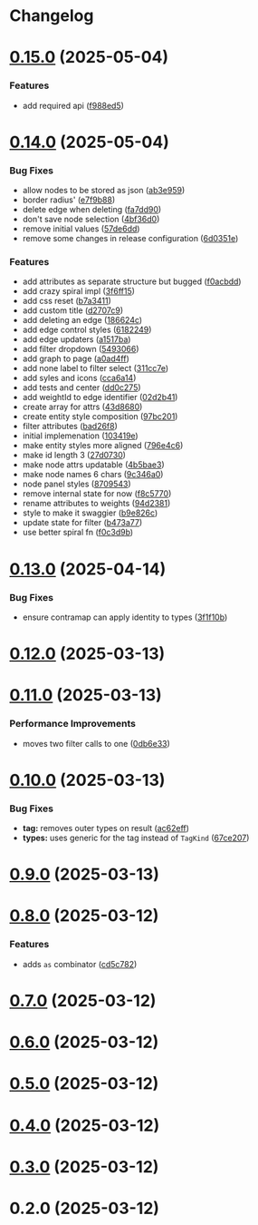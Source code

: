 # Changelog

# [0.15.0](https://github.com/waynevanson/js/compare/@waynevanson/compose-solid@0.14.0...@waynevanson/compose-solid@0.15.0) (2025-05-04)


### Features

* add required api ([f988ed5](https://github.com/waynevanson/js/commit/f988ed5a4278d77e91e8776f658f5042ea01e4b7))

# [0.14.0](https://github.com/waynevanson/js/compare/@waynevanson/compose-solid@0.13.0...@waynevanson/compose-solid@0.14.0) (2025-05-04)


### Bug Fixes

* allow nodes to be stored as json ([ab3e959](https://github.com/waynevanson/js/commit/ab3e959651763ca79cdc7f2b1f52f55086d44f7c))
* border radius' ([e7f9b88](https://github.com/waynevanson/js/commit/e7f9b887fc00b556e630ad50b269804c3ee42eca))
* delete edge when deleting ([fa7dd90](https://github.com/waynevanson/js/commit/fa7dd906dcc26e80a1f98041642e9a556e654e3e))
* don't save node selection ([4bf36d0](https://github.com/waynevanson/js/commit/4bf36d0b0d0a417318ed9a19abd3d425f3c06ad8))
* remove initial values ([57de6dd](https://github.com/waynevanson/js/commit/57de6dd508d3505c3084d3f881e6cd8905c54123))
* remove some changes in release configuration ([6d0351e](https://github.com/waynevanson/js/commit/6d0351e937c15c845947ee5b74a17799412e6fac))


### Features

* add attributes as separate structure but bugged ([f0acbdd](https://github.com/waynevanson/js/commit/f0acbdda6a4c001f1aab774a461e8bac0a3598b5))
* add crazy spiral impl ([3f6ff15](https://github.com/waynevanson/js/commit/3f6ff15fcd96ae2abc6791a7eb06a36a934806ef))
* add css reset ([b7a3411](https://github.com/waynevanson/js/commit/b7a341175854999ceb577b4c4ef4f87c536e7732))
* add custom title ([d2707c9](https://github.com/waynevanson/js/commit/d2707c9403f24e6e6666da70413def41400fce61))
* add deleting an edge ([186624c](https://github.com/waynevanson/js/commit/186624c327f522c4346abf6dddc9a73fb0e19f16))
* add edge control styles ([6182249](https://github.com/waynevanson/js/commit/6182249ec67e82de61d1b78b2517083ba3631493))
* add edge updaters ([a1517ba](https://github.com/waynevanson/js/commit/a1517ba28b7ef1bae8d9f7cb0b560804bed5da6a))
* add filter dropdown ([5493066](https://github.com/waynevanson/js/commit/54930661fb3536d86eb29ef43df55577deb84cf8))
* add graph to page ([a0ad4ff](https://github.com/waynevanson/js/commit/a0ad4ff34be36f6ef490f9e140e9bc894aff7aa6))
* add none label to filter select ([311cc7e](https://github.com/waynevanson/js/commit/311cc7e1b8b77fb46e4064bb4fb35162a9185433))
* add syles and icons ([cca6a14](https://github.com/waynevanson/js/commit/cca6a145f1010198c9ecef3560cd4c2f3b680afd))
* add tests and center ([dd0c275](https://github.com/waynevanson/js/commit/dd0c275c4e57e10a286eab0f09c025e064349662))
* add weightId to edge identifier ([02d2b41](https://github.com/waynevanson/js/commit/02d2b415a9038722ed8388224590890b6fc1b16f))
* create array for attrs ([43d8680](https://github.com/waynevanson/js/commit/43d86807d0de9f88c9351b47f0b630ec647a9662))
* create entity style composition ([97bc201](https://github.com/waynevanson/js/commit/97bc201ffd8e4f8f8656e8e928f176bb31a35d36))
* filter attributes ([bad26f8](https://github.com/waynevanson/js/commit/bad26f8b7a34d7d976b4d35c4406ed05b24e652e))
* initial implemenation ([103419e](https://github.com/waynevanson/js/commit/103419e0016de007ccbd7e03166760c8ae6a569c))
* make entity styles more aligned ([796e4c6](https://github.com/waynevanson/js/commit/796e4c6da3aa9047b63c663512785b80d4c139b8))
* make id length 3 ([27d0730](https://github.com/waynevanson/js/commit/27d0730b75993bbfd6cbe6275d8eeb9fabf5c04d))
* make node attrs updatable ([4b5bae3](https://github.com/waynevanson/js/commit/4b5bae3b3cbd225ba68a5892ad4864322ed9e9c8))
* make node names 6 chars ([9c346a0](https://github.com/waynevanson/js/commit/9c346a0f8fe962d5ea9b2dcc5fe45191a538dcbb))
* node panel styles ([8709543](https://github.com/waynevanson/js/commit/8709543b55be8fd72a2ff47dc4ca56558144ca5a))
* remove internal state for now ([f8c5770](https://github.com/waynevanson/js/commit/f8c57705664af60a241c4b5aa541ba87aa14843d))
* rename attributes to weights ([94d2381](https://github.com/waynevanson/js/commit/94d23817afdb303fdc162650465fa484f3790128))
* style to make it swaggier ([b9e826c](https://github.com/waynevanson/js/commit/b9e826c4777ced68ee8a4d45aae3e4a7f2817fc5))
* update state for filter ([b473a77](https://github.com/waynevanson/js/commit/b473a779c87ad6a88478b14ba31030322d0e49cc))
* use better spiral fn ([f0c3d9b](https://github.com/waynevanson/js/commit/f0c3d9b2f843c802045195db35efb0c7a4c17a72))

# [0.13.0](https://github.com/waynevanson/js/compare/@waynevanson/compose-solid@0.12.0...@waynevanson/compose-solid@0.13.0) (2025-04-14)


### Bug Fixes

* ensure contramap can apply identity to types ([3f1f10b](https://github.com/waynevanson/js/commit/3f1f10bcbc752f44e3df85eff9e58f0282a0b2ea))

# [0.12.0](https://github.com/waynevanson/js/compare/@waynevanson/compose-solid@0.11.0...@waynevanson/compose-solid@0.12.0) (2025-03-13)

# [0.11.0](https://github.com/waynevanson/js/compare/@waynevanson/compose-solid@0.10.0...@waynevanson/compose-solid@0.11.0) (2025-03-13)


### Performance Improvements

* moves two filter calls to one ([0db6e33](https://github.com/waynevanson/js/commit/0db6e337a03d0b99ffe0881e687907f0542a3528))

# [0.10.0](https://github.com/waynevanson/js/compare/@waynevanson/compose-solid@0.9.0...@waynevanson/compose-solid@0.10.0) (2025-03-13)


### Bug Fixes

* **tag:** removes outer types on result ([ac62eff](https://github.com/waynevanson/js/commit/ac62eff87bc6b853043f94548df1a9b27f99eba7))
* **types:** uses generic for the tag instead of `TagKind` ([67ce207](https://github.com/waynevanson/js/commit/67ce207a6588089b1dbeba054e6ebc82420b08fd))

# [0.9.0](https://github.com/waynevanson/js/compare/@waynevanson/compose-solid@0.8.0...@waynevanson/compose-solid@0.9.0) (2025-03-13)

# [0.8.0](https://github.com/waynevanson/js/compare/@waynevanson/compose-solid@0.7.0...@waynevanson/compose-solid@0.8.0) (2025-03-12)


### Features

* adds `as` combinator ([cd5c782](https://github.com/waynevanson/js/commit/cd5c782c2b483a71108bfdf6e03ed0978fe8e80d))

# [0.7.0](https://github.com/waynevanson/js/compare/@waynevanson/compose-solid@0.6.0...@waynevanson/compose-solid@0.7.0) (2025-03-12)

# [0.6.0](https://github.com/waynevanson/js/compare/@waynevanson/compose-solid@0.5.0...@waynevanson/compose-solid@0.6.0) (2025-03-12)

# [0.5.0](https://github.com/waynevanson/js/compare/@waynevanson/compose-solid@0.4.0...@waynevanson/compose-solid@0.5.0) (2025-03-12)

# [0.4.0](https://github.com/waynevanson/js/compare/@waynevanson/compose-solid@0.3.0...@waynevanson/compose-solid@0.4.0) (2025-03-12)

# [0.3.0](https://github.com/waynevanson/js/compare/@waynevanson/compose-solid@0.2.0...@waynevanson/compose-solid@0.3.0) (2025-03-12)

# 0.2.0 (2025-03-12)
